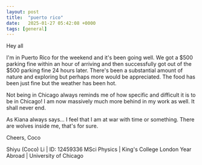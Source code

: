 ```yaml
---
layout: post
title:  "puerto rico"
date:   2025-01-27 05:42:08 +0000
tags: [general]
---
```

Hey all

I'm in Puerto Rico for the weekend and it's been going well. We got a $500 parking fine within an hour of arriving and then successfully got out of the $500 parking fine 24 hours later. There's been a substantial amount of nature and exploring but perhaps more would be appreciated. The food has been just fine but the weather has been hot. 

Not being in Chicago always reminds me of how specific and difficult it is to be in Chicago! I am now massively much more behind in my work as well. It shall never end.

As Kiana always says... I feel that I am at war with time or something. There are wolves inside me, that's for sure.

Cheers,
Coco

Shiyu (Coco) Li | ID: 12459336
MSci Physics |  King's College London
Year Abroad | University of Chicago
